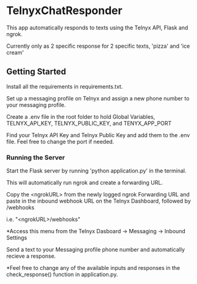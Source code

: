 # TelnyxChatResponder

This app automatically responds to texts using the Telnyx API, Flask and ngrok.

Currently only as 2 specific response for 2 specific texts, 'pizza' and 'ice cream'


## Getting Started

Install all the requirements in requirements.txt.

Set up a messaging profile on Telnyx and assign a new phone number to your messaging profile.

Create a .env file in the root folder to hold Global Variables, TELNYX_API_KEY, TELNYX_PUBLIC_KEY, and TENYX_APP_PORT

Find your Telnyx API Key and Telnyx Public Key and add them to the .env file. Feel free to change the port if needed.

### Running the Server

Start the Flask server by running 'python application.py' in the terminal.

This will automatically run ngrok and create a forwarding URL.

Copy the &lt;ngrokURL&gt; from the newly logged ngrok Forwarding URL and paste in the inbound webhook URL on the Telnyx Dashboard, followed by /webhooks

i.e. "&lt;ngrokURL&gt;/webhooks"

*Access this menu from the Telnyx Dasboard -> Messaging -> Inbound Settings

Send a text to your Messaging profile phone number and automatically recieve a response.

*Feel free to change any of the available inputs and responses in the check_response() function in application.py.

